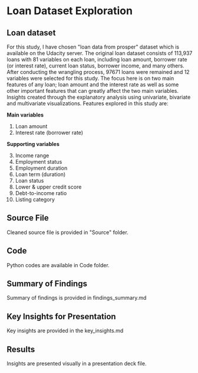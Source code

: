 # Loan Dataset Exploration

## Loan dataset

For this study, I have chosen "loan data from prosper" dataset which is available on the Udacity server.
The original loan dataset consists of 113,937 loans with 81 variables on each loan, including loan amount, borrower rate (or interest rate), current loan status, borrower income, and many others. After conducting the wrangling process, 97671 loans were remained and 12 variables were selected for this study.
The focus here is on two main features of any loan; loan amount and the interest rate as well as some other important features that can greatly affect the two main variables. Insights created through the explanatory analysis using univariate, bivariate and multivariate visualizations. Features explored in this study are:

__Main variables__
1. Loan amount
2. Interest rate (borrower rate)

__Supporting variables__

3. Income range
4. Employment status
5. Employment duration
6. Loan term (duration)
7. Loan status
8. Lower & upper credit score
9. Debt-to-income ratio
10. Listing category

## Source File
Cleaned source file is provided in "Source" folder.
## Code
Python codes are available in Code folder.
## Summary of Findings

Summary of findings is provided in findings_summary.md

## Key Insights for Presentation

Key insights are provided in the key_insights.md

## Results
Insights are presented visually in a presentation deck file. 



